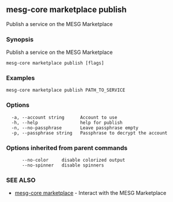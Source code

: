 ## mesg-core marketplace publish

Publish a service on the MESG Marketplace

### Synopsis

Publish a service on the MESG Marketplace

```
mesg-core marketplace publish [flags]
```

### Examples

```
mesg-core marketplace publish PATH_TO_SERVICE
```

### Options

```
  -a, --account string      Account to use
  -h, --help                help for publish
  -n, --no-passphrase       Leave passphrase empty
  -p, --passphrase string   Passphrase to decrypt the account
```

### Options inherited from parent commands

```
      --no-color     disable colorized output
      --no-spinner   disable spinners
```

### SEE ALSO

* [mesg-core marketplace](mesg-core_marketplace.md)	 - Interact with the MESG Marketplace

